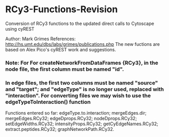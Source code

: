 # RCy3-Functions-Revision
Conversion of RCy3 functions to the updated direct calls to Cytoscape using cyREST

Author: Mark Grimes
References: http://hs.umt.edu/dbs/labs/grimes/publications.php
The new fuctions are based on Alex Pico's cyREST work and suggestions.

### Note: For  For createNetworkFromDataFrames {RCy3}, in the node file, the first column must be named "id". 
### In edge files, the first two columns must be named "source" and "target"; and "edgeType" is no longer used, replaced with "interaction". For converting files we may wish to use the edgeTypeToInteraction() function


Functions entered so far: edgeType.to.interaction; mergeEdges.dir; mergeEdges.RCy32; edgeDprops.RCy32; nodeDprops.RCy32; setEdgeWidths.RCy32; intensityProps.RCy32; getCyEdgeNames.RCy32; extract.peptides.RCy32; graphNetworkPath.RCy32.



